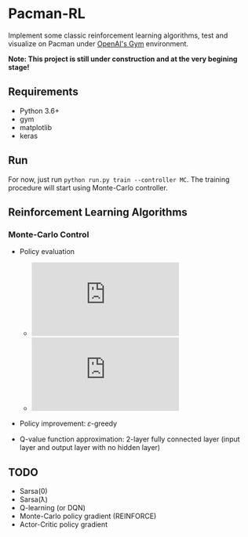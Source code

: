 # Pacman-RL

Implement some classic reinforcement learning algorithms, test and visualize on Pacman under [OpenAI's Gym](https://gym.openai.com/) environment.

**Note: This project is still under construction and at the very begining stage!**

## Requirements

* Python 3.6+
* gym
* matplotlib
* keras

## Run

For now, just run `python run.py train --controller MC`. The training procedure will start using Monte-Carlo controller.

## Reinforcement Learning Algorithms

### Monte-Carlo Control


* Policy evaluation
    * ![](http://latex.codecogs.com/gif.latex?Q%28s_t%2C%20a_t%29%20%5Cleftarrow%20Q%28s_t%2C%20a_t%29%20&plus;%20%5Cfrac%7B1%7D%7BN%28s_t%2C%20a_t%29%7D%28G_t%20-%20Q%28s_t%2C%20a_t%29%29)
    * ![](http://latex.codecogs.com/gif.latex?G_t%20%3D%20R_%7Bt%20&plus;%201%7D%20&plus;%20%5Cgamma%20R_%7Bt&plus;2%7D%20&plus;%20...%20&plus;%20%5Cgamma%5E%7BT-1%7DR_T)

* Policy improvement: 𝜀-greedy
* Q-value function approximation: 2-layer fully connected layer (input layer and output layer with no hidden layer)


## TODO
* Sarsa(0)
* Sarsa(ƛ)
* Q-learning (or DQN)
* Monte-Carlo policy gradient (REINFORCE)
* Actor-Critic policy gradient

